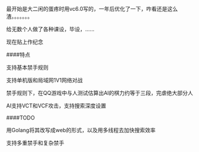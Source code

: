 最开始是大二闲的蛋疼时用vc6.0写的，一年后优化了一下，咋看还是这么渣。。。。。。。


给无数个人做了各种课设，毕设，......

现在贴上作纪念



####特点

支持基本禁手规则

支持单机版和局域网1V1网络对战

禁手规则下，在QQ游戏中与人测试估算出AI的棋力约等于三段，完虐绝大部分人

AI支持VCT和VCF攻击，支持搜索深度设置



####TODO

用Golang将其改写成web的形式，以及用多线程去加快搜索效率

支持多重禁手和复杂禁手
